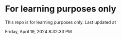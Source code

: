 # For learning purposes only
This repo is for learning purposes only.
Last updated at

Friday, April 19, 2024 8:32:33 PM

